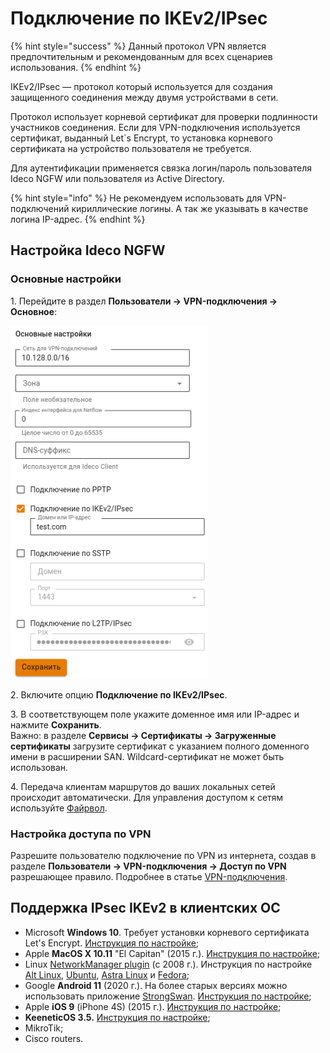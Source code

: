 # Подключение по IKEv2/IPsec

{% hint style="success" %}
Данный протокол VPN является предпочтительным и рекомендованным для всех сценариев использования.
{% endhint %}

IKEv2/IPsec — протокол который используется для создания защищенного соединения между двумя устройствами в сети.

Протокол использует корневой сертификат для проверки подлинности участников соединения. Если для VPN-подключения используется сертификат, выданный Let`s Encrypt, то установка корневого сертификата на устройство пользователя не требуется.

Для аутентификации применяется связка логин/пароль пользователя Ideco NGFW или пользователя из Active Directory.

{% hint style="info" %}
Не рекомендуем использовать для VPN-подключений кириллические логины. А так же указывать в качестве логина IP-адрес.
{% endhint %}

## Настройка Ideco NGFW

### Основные настройки

1\. Перейдите в раздел **Пользователи -> VPN-подключения -> Основное**:

![](/.gitbook/assets/vpn-authorization8.png)

2\. Включите опцию **Подключение по IKEv2/IPsec**.

3\. В соответствующем поле укажите доменное имя или IP-адрес и нажмите **Сохранить**. \
Важно: в разделе **Сервисы -> Сертификаты -> Загруженные сертификаты** загрузите сертификат с указанием полного доменного имени в расширении SAN. Wildcard-сертификат не может быть использован.

4\. Передача клиентам маршрутов до ваших локальных сетей происходит автоматически. Для управления доступом к сетям используйте [Файрвол](/settings/access-rules/firewall.md).

### Настройка доступа по VPN

Разрешите пользователю подключение по VPN из интернета, создав в разделе **Пользователи -> VPN-подключения -> Доступ по VPN** разрешающее правило. Подробнее в статье [VPN-подключения](/settings/users/authorization/vpn-connection\README.md#dostup-po-vpn).

## Поддержка IPsec IKEv2 в клиентских ОС

* Microsoft **Windows 10**. Требует установки корневого сертификата Let's Encrypt. [Инструкция по настройке](/recipes/popular-recipes/vpn/connection-for-windows10.md);
* Apple **MacOS X 10.11** "El Capitan" (2015 г.). [Инструкция по настройке](/recipes/popular-recipes/vpn/connection-for-high-sierra-macos.md);
* Linux [NetworkManager plugin](https://wiki.strongswan.org/projects/strongswan/wiki/NetworkManager) (c 2008 г.). Инструкция по настройке [Alt Linux](/recipes/popular-recipes/vpn/connection-for-alt-linux.md), [Ubuntu](/recipes/popular-recipes/vpn/connection-for-ubuntu.md), [Astra Linux](/recipes/popular-recipes/vpn/connection-for-astra-linux.md) и [Fedora](/recipes/popular-recipes/vpn/connection-for-fedora.md);
* Google **Android 11** (2020 г.). На более старых версиях можно использовать приложение [StrongSwan](https://play.google.com/store/apps/details?id=org.strongswan.android). [Инструкция по настройке](/recipes/popular-recipes/vpn/connection-for-mobile-devices.md#podklyuchenie-na-android);
* Apple **iOS 9** (iPhone 4S) (2015 г.). [Инструкция по настройке](/recipes/popular-recipes/vpn/connection-for-mobile-devices.md#podklyuchenie-na-ios);
* **KeeneticOS 3.5.** [Инструкция по настройке](/recipes/popular-recipes/vpn/sstp-connecting-keenetic-wi-fi-routers.md);
* MikroTik;
* Cisco routers.
